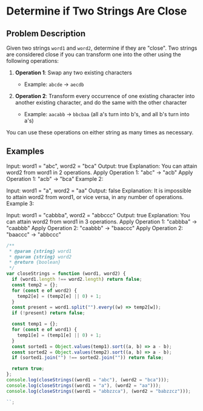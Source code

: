 # Determine if Two Strings Are Close

## Problem Description

Given two strings `word1` and `word2`, determine if they are "close". Two strings are considered close if you can transform one into the other using the following operations:

1. **Operation 1**: Swap any two existing characters

   - Example: `abcde` -> `aecdb`

2. **Operation 2**: Transform every occurrence of one existing character into another existing character, and do the same with the other character
   - Example: `aacabb` -> `bbcbaa` (all a's turn into b's, and all b's turn into a's)

You can use these operations on either string as many times as necessary.

## Examples

Input: word1 = "abc", word2 = "bca"
Output: true
Explanation: You can attain word2 from word1 in 2 operations.
Apply Operation 1: "abc" -> "acb"
Apply Operation 1: "acb" -> "bca"
Example 2:

Input: word1 = "a", word2 = "aa"
Output: false
Explanation: It is impossible to attain word2 from word1, or vice versa, in any number of operations.
Example 3:

Input: word1 = "cabbba", word2 = "abbccc"
Output: true
Explanation: You can attain word2 from word1 in 3 operations.
Apply Operation 1: "cabbba" -> "caabbb"
Apply Operation 2: "caabbb" -> "baaccc"
Apply Operation 2: "baaccc" -> "abbccc"

```js
/**
 * @param {string} word1
 * @param {string} word2
 * @return {boolean}
 */
var closeStrings = function (word1, word2) {
  if (word1.length !== word2.length) return false;
  const temp2 = {};
  for (const e of word2) {
    temp2[e] = (temp2[e] || 0) + 1;
  }
  const present = word1.split("").every((w) => temp2[w]);
  if (!present) return false;

  const temp1 = {};
  for (const e of word1) {
    temp1[e] = (temp1[e] || 0) + 1;
  }
  const sorted1 = Object.values(temp1).sort((a, b) => a - b);
  const sorted2 = Object.values(temp2).sort((a, b) => a - b);
  if (sorted1.join("") !== sorted2.join("")) return false;

  return true;
};
console.log(closeStrings((word1 = "abc"), (word2 = "bca")));
console.log(closeStrings((word1 = "a"), (word2 = "aa")));
console.log(closeStrings((word1 = "abbzzca"), (word2 = "babzzcz")));

``;
```
